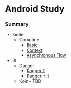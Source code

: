 # Android Study

### Summary  
- Kotlin
  - Coroutine
    - [Basic](./summary/coroutine/basic.md)
    - [Context](./summary/coroutine/context.md)
    - [Asynchronous Flow](./summary/coroutine/asynchronous_flow.md)
- DI
  - Dagger
    - [Dagger 2](./summary/di/dagger2.md )
    - [Dagger Hilt](./summary/di/dagger_hilt.md)
  - Koin - TBD